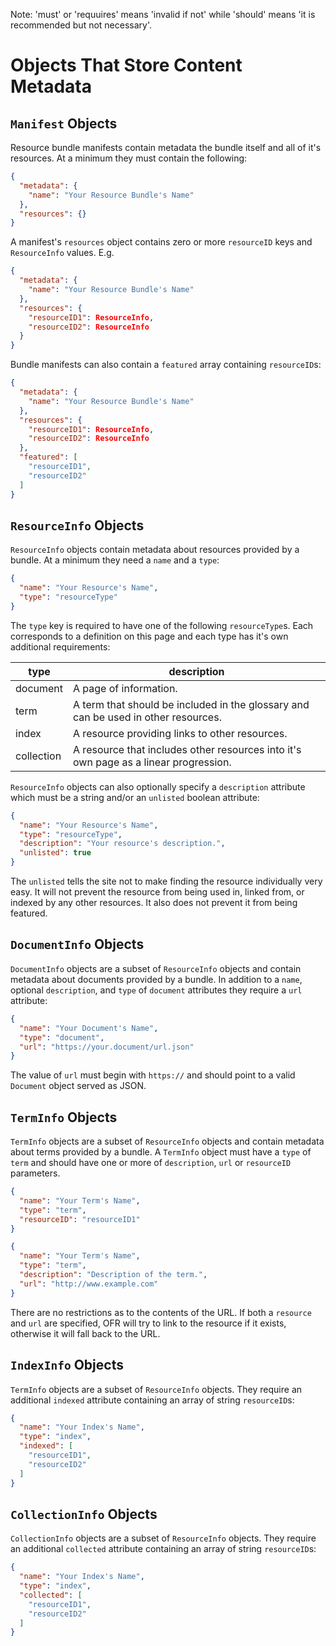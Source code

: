 Note: 'must' or 'requuires' means 'invalid if not' while 'should' means 'it is recommended but not necessary'.

# Objects That Store Content Metadata
## `Manifest` Objects
Resource bundle manifests contain metadata the bundle itself and all of it's resources. At a minimum they must contain the following:
```json
{
  "metadata": {
    "name": "Your Resource Bundle's Name"
  },
  "resources": {}
}
```
A manifest's `resources` object contains zero or more `resourceID` keys and `ResourceInfo` values. E.g.
```json
{
  "metadata": {
    "name": "Your Resource Bundle's Name"
  },
  "resources": {
    "resourceID1": ResourceInfo,
    "resourceID2": ResourceInfo
  }
}
```
Bundle manifests can also contain a `featured` array containing `resourceID`s:
```json
{
  "metadata": {
    "name": "Your Resource Bundle's Name"
  },
  "resources": {
    "resourceID1": ResourceInfo,
    "resourceID2": ResourceInfo
  },
  "featured": [
    "resourceID1",
    "resourceID2"
  ]
}
```

## `ResourceInfo` Objects
`ResourceInfo` objects contain metadata about resources provided by a bundle. At a minimum they need a `name` and a `type`:
```json
{
  "name": "Your Resource's Name",
  "type": "resourceType"
}
```
The `type` key is required to have one of the following `resourceType`s. Each corresponds to a definition on this page and each type has it's own additional requirements:

type | description
--- | ---
document | A page of information.
term | A term that should be included in the glossary and can be used in other resources.
index | A resource providing links to other resources.
collection | A resource that includes other resources into it's own page as a linear progression.

`ResourceInfo` objects can also optionally specify a `description` attribute which must be a string and/or an `unlisted` boolean attribute:
```json
{
  "name": "Your Resource's Name",
  "type": "resourceType",
  "description": "Your resource's description.",
  "unlisted": true
}
```
The `unlisted` tells the site not to make finding the resource individually very easy. It will not prevent the resource from being used in, linked from, or indexed by any other resources. It also does not prevent it from being featured.

## `DocumentInfo` Objects
`DocumentInfo` objects are a subset of `ResourceInfo` objects and contain metadata about documents provided by a bundle. In addition to a `name`, optional `description`, and `type` of `document` attributes they require a `url` attribute:
```json
{
  "name": "Your Document's Name",
  "type": "document",
  "url": "https://your.document/url.json"
}
```
The value of `url` must begin with `https://` and should point to a valid `Document` object served as JSON.

## `TermInfo` Objects
`TermInfo` objects are a subset of `ResourceInfo` objects and contain metadata about terms provided by a bundle. A `TermInfo` object must have a `type` of `term` and should have one or more of `description`, `url` or `resourceID` parameters.
```json
{
  "name": "Your Term's Name",
  "type": "term",
  "resourceID": "resourceID1"
}
```
```json
{
  "name": "Your Term's Name",
  "type": "term",
  "description": "Description of the term.",
  "url": "http://www.example.com"
}
```
There are no restrictions as to the contents of the URL. If both a `resource` and `url` are specified, OFR will try to link to the resource if it exists, otherwise it will fall back to the URL.

## `IndexInfo` Objects
`TermInfo` objects are a subset of `ResourceInfo` objects. They require an additional `indexed` attribute containing an array of string `resourceID`s:
```json
{
  "name": "Your Index's Name",
  "type": "index",
  "indexed": [
    "resourceID1",
    "resourceID2"
  ]
}
```

## `CollectionInfo` Objects
`CollectionInfo` objects are a subset of `ResourceInfo` objects. They require an additional `collected` attribute containing an array of string `resourceID`s:
```json
{
  "name": "Your Index's Name",
  "type": "index",
  "collected": [
    "resourceID1",
    "resourceID2"
  ]
}
```
